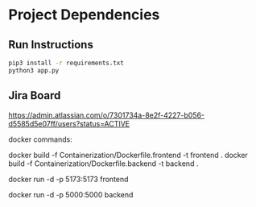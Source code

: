 # Project Dependencies

## Run Instructions

```sh
pip3 install -r requirements.txt
python3 app.py
```
## Jira Board
https://admin.atlassian.com/o/7301734a-8e2f-4227-b056-d5585d5e07ff/users?status=ACTIVE



docker commands:

docker build -f Containerization/Dockerfile.frontend -t frontend .
docker build -f Containerization/Dockerfile.backend -t backend .


docker run -d -p 5173:5173 frontend

docker run -d -p 5000:5000 backend